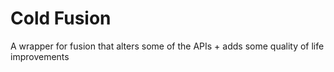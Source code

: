 # Cold Fusion
A wrapper for fusion that alters some of the APIs + adds some quality of life improvements